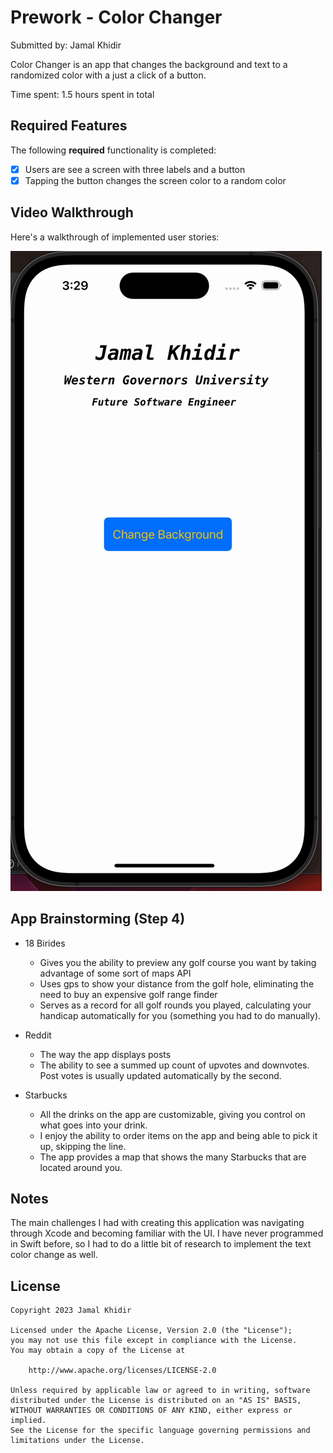 # Prework - Color Changer

Submitted by: Jamal Khidir

Color Changer is an app that changes the background and text to a randomized color with a just a click of a button.

Time spent: 1.5 hours spent in total

## Required Features

The following **required** functionality is completed:

- [X] Users are see a screen with three labels and a button
- [X] Tapping the button changes the screen color to a random color
 
## Video Walkthrough

Here's a walkthrough of implemented user stories:

<img src='https://github.com/jkhid/Jamal-Khidir-codepath-prework/blob/main/Kapture%202023-08-25%20at%2015.29.18.gif' title='Video Walkthrough' width='' alt='Video Walkthrough' />


## App Brainstorming (Step 4)
- 18 Birides 
    - Gives you the ability to preview any golf course you want by taking advantage of some sort of maps API
    - Uses gps to show your distance from the golf hole, eliminating the need to buy an expensive golf range finder
    - Serves as a record for all golf rounds you played, calculating your handicap automatically for you (something you had to do manually).
    
- Reddit
    - The way the app displays posts
    - The ability to see a summed up count of upvotes and downvotes. Post votes is usually updated automatically by the second.

- Starbucks
    - All the drinks on the app are customizable, giving you control on what goes into your drink.
    - I enjoy the ability to order items on the app and being able to pick it up, skipping the line. 
    - The app provides a map that shows the many Starbucks that are located around you.
    
    
## Notes

The main challenges I had with creating this application was navigating through Xcode and becoming familiar with the UI. I have never programmed in Swift before, so I had to do a little bit of research to implement the text color change as well. 

## License

    Copyright 2023 Jamal Khidir

    Licensed under the Apache License, Version 2.0 (the "License");
    you may not use this file except in compliance with the License.
    You may obtain a copy of the License at

        http://www.apache.org/licenses/LICENSE-2.0

    Unless required by applicable law or agreed to in writing, software
    distributed under the License is distributed on an "AS IS" BASIS,
    WITHOUT WARRANTIES OR CONDITIONS OF ANY KIND, either express or implied.
    See the License for the specific language governing permissions and
    limitations under the License.
